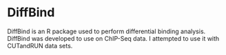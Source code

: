 # DiffBind
DiffBind is an R package used to perform differential binding analysis. DiffBind was developed to use on ChIP-Seq data. I attempted to use it with CUTandRUN data sets. 
